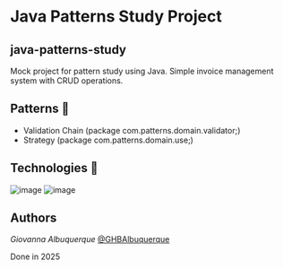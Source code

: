 # Java Patterns Study Project
## java-patterns-study

Mock project for pattern study using Java.
Simple invoice management system with CRUD operations.

## Patterns :checkered_flag:
- Validation Chain (package com.patterns.domain.validator;)
- Strategy (package com.patterns.domain.use;)

## Technologies :checkered_flag:

![image](https://img.shields.io/badge/Java-E97627?style=for-the-badge&logo=Java&logoColor=white)
![image](https://img.shields.io/badge/Spring-6DB33F?style=for-the-badge&logo=spring&logoColor=white)

## Authors

*Giovanna Albuquerque* [@GHBAlbuquerque](https://github.com/GHBAlbuquerque)

Done in 2025